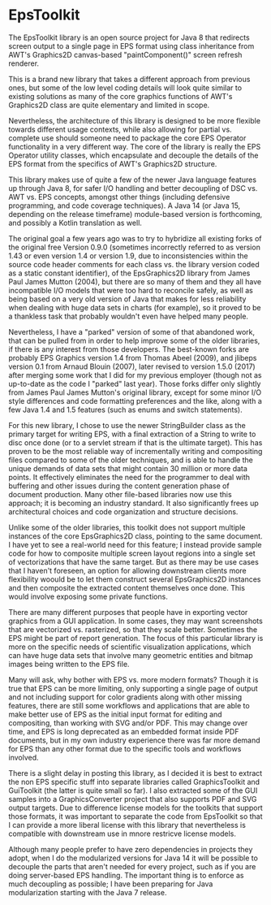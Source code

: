 # EpsToolkit
The EpsToolkit library is an open source project for Java 8 that redirects screen output to a single page in EPS format using class inheritance from AWT's Graphics2D canvas-based "paintComponent()" screen refresh renderer.

This is a brand new library that takes a different approach from previous ones, but some of the low level coding details will look quite similar to existing solutions as many of the core graphics functions of AWT's Graphics2D class are quite elementary and limited in scope.

Nevertheless, the architecture of this library is designed to be more flexible towards different usage contexts, while also allowing for partial vs. complete use should someone need to package the core EPS Operator functionality in a very different way. The core of the library is really the EPS Operator utility classes, which encapsulate and decouple the details of the EPS format from the specifics of AWT's Graphics2D structure.

This library makes use of quite a few of the newer Java language features up through Java 8, for safer I/O handling and better decoupling of DSC vs. AWT vs. EPS concepts, amongst other things (including defensive programming, and code coverage techniques). A Java 14 (or Java 15, depending on the release timeframe) module-based version is forthcoming, and possibly a Kotlin translation as well.

The original goal a few years ago was to try to hybridize all existing forks of the original free Version 0.9.0 (sometimes incorrectly referred to as version 1.43 or even version 1.4 or version 1.9, due to inconsistencies within the source code header comments for each class vs. the library version coded as a static constant identifier), of the EpsGraphics2D library from James Paul James Mutton (2004), but there are so many of them and they all have incompatible I/O models that were too hard to reconcile safely, as well as being based on a very old version of Java that makes for less reliability when dealing with huge data sets in charts (for example), so it proved to be a thankless task that probably wouldn't even have helped many people.

Nevertheless, I have a "parked" version of some of that abandoned work, that can be pulled from in order to help improve some of the older libraries, if there is any interest from those developers. The best-known forks are probably EPS Graphics version 1.4 from Thomas Abeel (2009), and jlibeps version 0.1 from Arnaud Blouin (2007), later revised to version 1.5.0 (2017) after merging some work that I did for my previous employer (though not as up-to-date as the code I "parked" last year). Those forks differ only slightly from James Paul James Mutton's original library, except for some minor I/O style differences and code formatting preferences and the like, along with a few Java 1.4 and 1.5 features (such as enums and switch statements).

For this new library, I chose to use the newer StringBuilder class as the primary target for writing EPS, with a final extraction of a String to write to disc once done (or to a servlet stream if that is the ultimate target). This has proven to be the most reliable way of incrementally writing and compositing files compared to some of the older techniques, and is able to handle the unique demands of data sets that might contain 30 million or more data points. It effectively eliminates the need for the programmer to deal with buffering and other issues during the content generation phase of document production. Many other file-based libraries now use this approach; it is becoming an industry standard. It also significantly frees up architectural choices and code organization and structure decisions.

Unlike some of the older libraries, this toolkit does not support multiple instances of the core EpsGraphics2D class, pointing to the same document. I have yet to see a real-world need for this feature; I instead provide sample code for how to composite multiple screen layout regions into a single set of vectorizations that have the same target. But as there may be use cases that I haven't foreseen, an option for allowing downstream clients more flexibility woould be to let them construct several EpsGraphics2D instances and then composite the extracted content themselves once done. This would involve exposing some private functions.

There are many different purposes that people have in exporting vector graphics from a GUI application. In some cases, they may want screenshots that are vectorized vs. rasterized, so that they scale better. Sometimes the EPS might be part of report generation. The focus of this particular library is more on the specific needs of scientific visualization applications, which can have huge data sets that involve many geometric entities and bitmap images being written to the EPS file.

Many will ask, why bother with EPS vs. more modern formats? Though it is true that EPS can be more limiting, only supporting a single page of output and not including support for color gradients along with other missing features, there are still some workflows and applications that are able to make better use of EPS as the initial input format for editing and compositing, than working with SVG and/or PDF. This may change over time, and EPS is long deprecated as an embedded format inside PDF documents, but in my own industry experience there was far more demand for EPS than any other format due to the specific tools and workflows involved.

There is a slight delay in posting this library, as I decided it is best to extract the non EPS specific stuff into separate libraries called GraphicsToolkit and GuiToolkit (the latter is quite small so far). I also extracted some of the GUI samples into a GraphicsConverter project that also supports PDF and SVG output targets. Due to difference license models for the toolkits that support those formats, it was important to separate the code from EpsToolkit so that I can provide a more liberal license with this library that nevertheless is compatible with downstream use in mnore restricve license models.

Although many people prefer to have zero dependencies in projects they adopt, when I do the modularized versions for Java 14 it will be possible to decouple the parts that aren't needed for every project, such as if you are doing server-based EPS handling. The important thing is to enforce as much decoupling as possible; I have been preparing for Java modularization starting with the Java 7 release.
